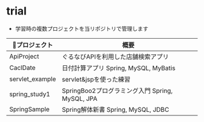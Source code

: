 # trial

- 学習時の複数プロジェクトを当リポジトリで管理します

| プロジェクト      | 概要 |
|-----------------|-----------------------------------------|
| ApiProject      | ぐるなびAPIを利用した店舗検索アプリ |
| CaclDate        | 日付計算アプリ Spring, MySQL, MyBatis |
| servlet_example | servlet&jspを使った練習 |
| spring_study1   | SpringBoo2プログラミング入門 Spring, MySQL, JPA |
| SpringSample    | Spring解体新書 Spring, MySQL, JDBC |
